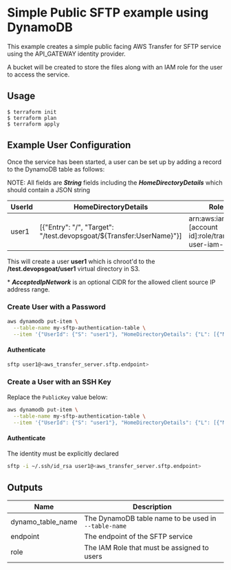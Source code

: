 # Simple Public SFTP example using DynamoDB

This example creates a simple public facing AWS Transfer for SFTP service using the API_GATEWAY identity provider.

A bucket will be created to store the files along with an IAM role for the user to access the service.

## Usage

    $ terraform init
    $ terraform plan
    $ terraform apply

## Example User Configuration

Once the service has been started, a user can be set up by adding a record to the DynamoDB table as follows:

NOTE: All fields are ***String*** fields including the ***HomeDirectoryDetails*** which should contain a JSON string

| UserId | HomeDirectoryDetails | Role | Password | _AcceptedIpNetwork*_ |
|--------|----------------------|------|----------|-------------------|
| user1 | [{\"Entry\": \"/\", \"Target\": \"/test.devopsgoat/${Transfer:UserName}\"}] | arn:aws:iam::[account id]:role/transfer-user-iam-role | Password1 | 192.168.1.0/24 |

This will create a user **user1** which is chroot'd to the **/test.devopsgoat/user1** virtual directory in S3.

\* **_AcceptedIpNetwork_** is an optional CIDR for the allowed client source IP address range.

### Create User with a Password
```bash
aws dynamodb put-item \
  --table-name my-sftp-authentication-table \
  --item '{"UserId": {"S": "user1"}, "HomeDirectoryDetails": {"L": [{"M": {"Entry": {"S": "/"}, "Target": {"S": "/test.devopsgoat/${Transfer:UserName}"}}}]}, "Role": {"S": "arn:aws:iam::[account id]:role/transfer-user-iam-role"}, "Password": {"S": "Password1"}}'
```

#### Authenticate

```bash
sftp user1@<aws_transfer_server.sftp.endpoint>
```

### Create a User with an SSH Key

Replace the `PublicKey` value below:

```bash
aws dynamodb put-item \
  --table-name my-sftp-authentication-table \
  --item '{"UserId": {"S": "user1"}, "HomeDirectoryDetails": {"L": [{"M": {"Entry": {"S": "/"}, "Target": {"S": "/test.devopsgoat/${Transfer:UserName}"}}}]}, "Role": {"S": "arn:aws:iam::[account id]:role/transfer-user-iam-role"}, "PublicKey": { "S": "ssh-rsa ... must be a valid rsa public key" }}'
```

#### Authenticate
The identity must be explicitly declared

```bash
sftp -i ~/.ssh/id_rsa user1@<aws_transfer_server.sftp.endpoint>
```

## Outputs

| Name | Description |
|------|-------------|
| dynamo_table_name | The DynamoDB table name to be used in `--table-name` |
| endpoint | The endpoint of the SFTP service |
| role | The IAM Role that must be assigned to users |
